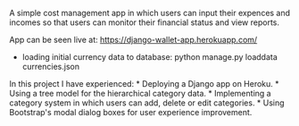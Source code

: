 A simple cost management app in which users can input their expences and incomes so that users can monitor their financial status and view reports.

App can be seen live at: https://django-wallet-app.herokuapp.com/

* loading initial currency data to database:
    python manage.py loaddata currencies.json

In this project I have experienced:
    * Deploying a Django app on Heroku.
    * Using a tree model for the hierarchical category data.
    * Implementing a category system in which users can add, delete or edit categories.
    * Using Bootstrap's modal dialog boxes for user experience improvement.